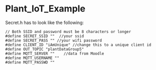 # Plant_IoT_Example

Secret.h has to look like the following:

```
// Both SSID and password must be 8 characters or longer
#define SECRET_SSID ""  //your ssid
#define SECRET_PASS "" //your wifi password
#define CLIENT_ID "iAmUnique" //change this to a unique client id
#define OUT_TOPIC "plantDataGroup5"
#define MQTT_SERVER ""    //data from Moodle
#define MQTT_USERNAME ""
#define MQTT_PASSWD ""
```
